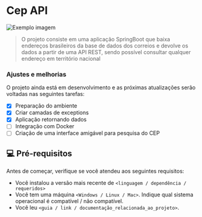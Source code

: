 # Cep API

<img src="imagem.png" alt="Exemplo imagem">

> O projeto consiste em uma aplicação SpringBoot que baixa endereços brasileiros da base de dados dos correios e devolve os dados a partir de uma API REST, sendo possível consultar qualquer endereço em território nacional

### Ajustes e melhorias

O projeto ainda está em desenvolvimento e as próximas atualizações serão voltadas nas seguintes tarefas:

- [x] Preparação do ambiente
- [x] Criar camadas de exceptions
- [x] Aplicação retornando dados
- [ ] Integração com Docker
- [ ] Criação de uma interface amigável para pesquisa do CEP

## 💻 Pré-requisitos

Antes de começar, verifique se você atendeu aos seguintes requisitos:

- Você instalou a versão mais recente de `<linguagem / dependência / requeridos>`
- Você tem uma máquina `<Windows / Linux / Mac>`. Indique qual sistema operacional é compatível / não compatível.
- Você leu `<guia / link / documentação_relacionada_ao_projeto>`.

